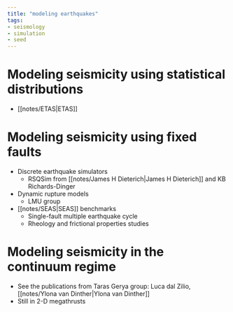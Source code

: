 ```yaml
---
title: "modeling earthquakes"
tags:
- seismology
- simulation
- seed
---
```


# Modeling seismicity using statistical distributions
- [[notes/ETAS|ETAS]]

# Modeling seismicity using fixed faults
- Discrete earthquake simulators
    - RSQSim from [[notes/James H Dieterich|James H Dieterich]] and KB Richards-Dinger
- Dynamic rupture models
    - LMU group
- [[notes/SEAS|SEAS]] benchmarks
    - Single-fault multiple earthquake cycle
    - Rheology and frictional properties studies

# Modeling seismicity in the continuum regime
- See the publications from Taras Gerya group: Luca dal Zilio, [[notes/Ylona van Dinther|Ylona van Dinther]]
- Still in 2-D megathrusts
